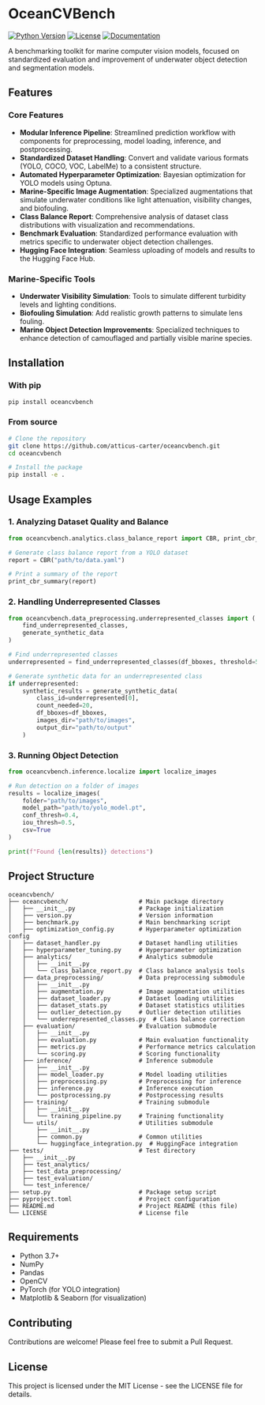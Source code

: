# OceanCVBench

[![Python Version](https://img.shields.io/badge/python-3.7%2B-blue)](https://www.python.org/downloads/)
[![License](https://img.shields.io/badge/license-MIT-green)](LICENSE)
[![Documentation](https://img.shields.io/badge/docs-latest-orange)](https://oceancvbench.readthedocs.io)

A benchmarking toolkit for marine computer vision models, focused on standardized evaluation and improvement of underwater object detection and segmentation models.

## Features

### Core Features

- **Modular Inference Pipeline**: Streamlined prediction workflow with components for preprocessing, model loading, inference, and postprocessing.
- **Standardized Dataset Handling**: Convert and validate various formats (YOLO, COCO, VOC, LabelMe) to a consistent structure.
- **Automated Hyperparameter Optimization**: Bayesian optimization for YOLO models using Optuna.
- **Marine-Specific Image Augmentation**: Specialized augmentations that simulate underwater conditions like light attenuation, visibility changes, and biofouling.
- **Class Balance Report**: Comprehensive analysis of dataset class distributions with visualization and recommendations.
- **Benchmark Evaluation**: Standardized performance evaluation with metrics specific to underwater object detection challenges.
- **Hugging Face Integration**: Seamless uploading of models and results to the Hugging Face Hub.

### Marine-Specific Tools

- **Underwater Visibility Simulation**: Tools to simulate different turbidity levels and lighting conditions.
- **Biofouling Simulation**: Add realistic growth patterns to simulate lens fouling.
- **Marine Object Detection Improvements**: Specialized techniques to enhance detection of camouflaged and partially visible marine species.

## Installation

### With pip

```bash
pip install oceancvbench
```

### From source

```bash
# Clone the repository
git clone https://github.com/atticus-carter/oceancvbench.git
cd oceancvbench

# Install the package
pip install -e .
```

## Usage Examples

### 1. Analyzing Dataset Quality and Balance

```python
from oceancvbench.analytics.class_balance_report import CBR, print_cbr_summary

# Generate class balance report from a YOLO dataset
report = CBR("path/to/data.yaml")

# Print a summary of the report
print_cbr_summary(report)
```

### 2. Handling Underrepresented Classes

```python
from oceancvbench.data_preprocessing.underrepresented_classes import (
    find_underrepresented_classes,
    generate_synthetic_data
)

# Find underrepresented classes
underrepresented = find_underrepresented_classes(df_bboxes, threshold=50)

# Generate synthetic data for an underrepresented class
if underrepresented:
    synthetic_results = generate_synthetic_data(
        class_id=underrepresented[0],
        count_needed=20,
        df_bboxes=df_bboxes,
        images_dir="path/to/images",
        output_dir="path/to/output"
    )
```

### 3. Running Object Detection

```python
from oceancvbench.inference.localize import localize_images

# Run detection on a folder of images
results = localize_images(
    folder="path/to/images",
    model_path="path/to/yolo_model.pt",
    conf_thresh=0.4,
    iou_thresh=0.5,
    csv=True
)

print(f"Found {len(results)} detections")
```

## Project Structure

```
oceancvbench/
├── oceancvbench/                    # Main package directory
│   ├── __init__.py                  # Package initialization
│   ├── version.py                   # Version information
│   ├── benchmark.py                 # Main benchmarking script
│   ├── optimization_config.py       # Hyperparameter optimization config
│   ├── dataset_handler.py           # Dataset handling utilities
│   ├── hyperparameter_tuning.py     # Hyperparameter optimization
│   ├── analytics/                   # Analytics submodule
│   │   ├── __init__.py
│   │   └── class_balance_report.py  # Class balance analysis tools
│   ├── data_preprocessing/          # Data preprocessing submodule
│   │   ├── __init__.py
│   │   ├── augmentation.py          # Image augmentation utilities
│   │   ├── dataset_loader.py        # Dataset loading utilities
│   │   ├── dataset_stats.py         # Dataset statistics utilities
│   │   ├── outlier_detection.py     # Outlier detection utilities
│   │   └── underrepresented_classes.py  # Class balance correction
│   ├── evaluation/                  # Evaluation submodule
│   │   ├── __init__.py
│   │   ├── evaluation.py            # Main evaluation functionality
│   │   ├── metrics.py               # Performance metrics calculation
│   │   └── scoring.py               # Scoring functionality
│   ├── inference/                   # Inference submodule
│   │   ├── __init__.py
│   │   ├── model_loader.py          # Model loading utilities
│   │   ├── preprocessing.py         # Preprocessing for inference
│   │   ├── inference.py             # Inference execution
│   │   └── postprocessing.py        # Postprocessing results
│   ├── training/                    # Training submodule
│   │   ├── __init__.py
│   │   └── training_pipeline.py     # Training functionality
│   └── utils/                       # Utilities submodule
│       ├── __init__.py
│       ├── common.py                # Common utilities
│       └── huggingface_integration.py  # HuggingFace integration
├── tests/                           # Test directory
│   ├── __init__.py
│   ├── test_analytics/
│   ├── test_data_preprocessing/
│   ├── test_evaluation/
│   └── test_inference/
├── setup.py                         # Package setup script
├── pyproject.toml                   # Project configuration
├── README.md                        # Project README (this file)
└── LICENSE                          # License file
```

## Requirements

- Python 3.7+
- NumPy
- Pandas
- OpenCV
- PyTorch (for YOLO integration)
- Matplotlib & Seaborn (for visualization)

## Contributing

Contributions are welcome! Please feel free to submit a Pull Request.

## License

This project is licensed under the MIT License - see the LICENSE file for details.
